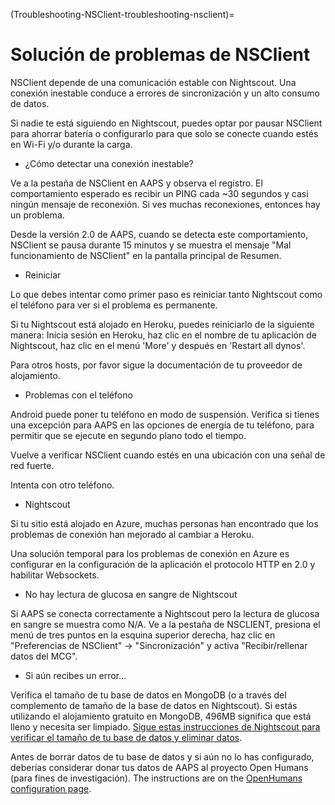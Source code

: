 (Troubleshooting-NSClient-troubleshooting-nsclient)=

# Solución de problemas de NSClient

NSClient depende de una comunicación estable con Nightscout. Una conexión inestable conduce a errores de sincronización y un alto consumo de datos.

Si nadie te está siguiendo en Nightscout, puedes optar por pausar NSClient para ahorrar batería o configurarlo para que solo se conecte cuando estés en Wi-Fi y/o durante la carga.

* ¿Cómo detectar una conexión inestable?

Ve a la pestaña de NSClient en AAPS y observa el registro. El comportamiento esperado es recibir un PING cada ~30 segundos y casi ningún mensaje de reconexión. Si ves muchas reconexiones, entonces hay un problema.

Desde la versión 2.0 de AAPS, cuando se detecta este comportamiento, NSClient se pausa durante 15 minutos y se muestra el mensaje "Mal funcionamiento de NSClient" en la pantalla principal de Resumen.

* Reiniciar

Lo que debes intentar como primer paso es reiniciar tanto Nightscout como el teléfono para ver si el problema es permanente.

Si tu Nightscout está alojado en Heroku, puedes reiniciarlo de la siguiente manera: Inicia sesión en Heroku, haz clic en el nombre de tu aplicación de Nightscout, haz clic en el menú 'More' y después en 'Restart all dynos'.

Para otros hosts, por favor sigue la documentación de tu proveedor de alojamiento.

* Problemas con el teléfono

Android puede poner tu teléfono en modo de suspensión. Verifica si tienes una excepción para AAPS en las opciones de energía de tu teléfono, para permitir que se ejecute en segundo plano todo el tiempo.

Vuelve a verificar NSClient cuando estés en una ubicación con una señal de red fuerte.

Intenta con otro teléfono.

* Nightscout

Si tu sitio está alojado en Azure, muchas personas han encontrado que los problemas de conexión han mejorado al cambiar a Heroku.

Una solución temporal para los problemas de conexión en Azure es configurar en la configuración de la aplicación el protocolo HTTP en 2.0 y habilitar Websockets.

* No hay lectura de glucosa en sangre de Nightscout

Si AAPS se conecta correctamente a Nightscout pero la lectura de glucosa en sangre se muestra como N/A. Ve a la pestaña de NSCLIENT, presiona el menú de tres puntos en la esquina superior derecha, haz clic en "Preferencias de NSClient" -> "Sincronización" y activa "Recibir/rellenar datos del MCG".

* Si aún recibes un error...

Verifica el tamaño de tu base de datos en MongoDB (o a través del complemento de tamaño de la base de datos en Nightscout). Si estás utilizando el alojamiento gratuito en MongoDB, 496MB significa que está lleno y necesita ser limpiado. [Sigue estas instrucciones de Nightscout para verificar el tamaño de tu base de datos y eliminar datos](https://nightscout.github.io/troubleshoot/troublehoot/#database-full).

Antes de borrar datos de tu base de datos y si aún no lo has configurado, deberías considerar donar tus datos de AAPS al proyecto Open Humans (para fines de investigación). The instructions are on the [OpenHumans configuration page](../SupportingAaps/OpenHumans.md).